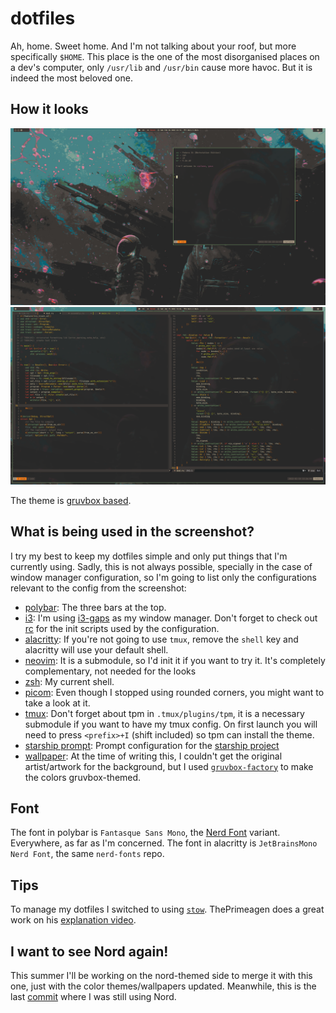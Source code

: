 # dotfiles

Ah, home. Sweet home. And I'm not talking about your roof, but more specifically `$HOME`. This place is the one of the most disorganised places on a dev's
computer, only `/usr/lib` and `/usr/bin` cause more havoc. But it is indeed the most beloved one.

## How it looks

![screenshot](./screenshots/gruvbox.png)
![screenshot-working](./screenshots/gruvbox-work.png)

The theme is [gruvbox based](https://github.com/morhetz/gruvbox).


## What is being used in the screenshot?

I try my best to keep my dotfiles simple and only put things that I'm currently using. Sadly, this is not always possible, specially in the case of window manager configuration,
so I'm going to list only the configurations relevant to the config from the screenshot:
  - [polybar](./polybar): The three bars at the top.
  - [i3](./i3): I'm using [i3-gaps](https://github.com/Airblader/i3) as my window manager. Don't forget to check out [rc](./rc) for the init scripts used by the configuration.
  - [alacritty](./alacritty): If you're not going to use `tmux`, remove the `shell` key and alacritty will use your default shell.
  - [neovim](./nvim): It is a submodule, so I'd init it if you want to try it. It's completely complementary, not needed for the looks
  - [zsh](./zsh): My current shell.
  - [picom](./picom): Even though I stopped using rounded corners, you might want to take a look at it.
  - [tmux](./tmux): Don't forget about tpm in `.tmux/plugins/tpm`, it is a necessary submodule if you want to have my tmux config. On first launch you will need to press `<prefix>+I` (shift included) so tpm can install the theme.
  - [starship prompt](./starship): Prompt configuration for the [starship project](https://starship.rs/)
  - [wallpaper](./wallpapers/.local/share/wallpapers/gruvbox_astronaut2.jpg): At the time of writing this, I couldn't get the original artist/artwork for the background, but I used [`gruvbox-factory`](https://github.com/paulopacitti/gruvbox-factory) to make the colors gruvbox-themed.

## Font

The font in polybar is `Fantasque Sans Mono`, the [Nerd Font](https://github.com/ryanoasis/nerd-fonts/tree/master/patched-fonts/FantasqueSansMono) variant. Everywhere, as far as I'm concerned.
The font in alacritty is `JetBrainsMono Nerd Font`, the same `nerd-fonts` repo.

## Tips 

To manage my dotfiles I switched to using [`stow`](https://www.gnu.org/software/stow/). ThePrimeagen does a great work on his [explanation video](https://www.youtube.com/watch?v=tkUllCAGs3c).

## I want to see Nord again!

This summer I'll be working on the nord-themed side to merge it with this one, just with the color themes/wallpapers updated.
Meanwhile, this is the last [commit](https://github.com/cybergsus/dotfiles/tree/e39efa17255f65eaf3aa107485a33a1826a107fa) where I was still using Nord.
